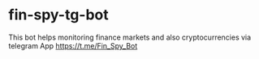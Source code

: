 # fin-spy-tg-bot
This bot helps monitoring finance markets and also cryptocurrencies via telegram App
https://t.me/Fin_Spy_Bot
